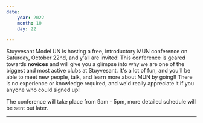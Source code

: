 ```yaml
---
date:
    year: 2022
    month: 10
    day: 22

---
```

Stuyvesant Model UN is hosting a free, introductory MUN conference on Saturday, October 22nd, and y'all are invited! 
This conference is geared towards **novices** and will give you a glimpse into why we are one of the biggest and most active clubs at Stuyvesant. It's a lot of fun, and you'll be able to meet new people, talk, and learn more about MUN by going!! There is no experience or knowledge required, and we'd really appreciate it if you anyone who could signed up!

The conference will take place from 9am - 5pm, more detailed schedule will be sent out later.
___